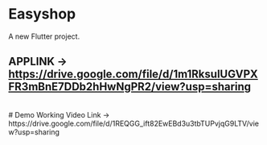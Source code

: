 # Easyshop

A new Flutter project.



## APPLINK -> https://drive.google.com/file/d/1m1RksulUGVPXFR3mBnE7DDb2hHwNgPR2/view?usp=sharing
<br>
# Demo Working Video Link -> https://drive.google.com/file/d/1REQGG_ift82EwEBd3u3tbTUPvjqG9LTV/view?usp=sharing
